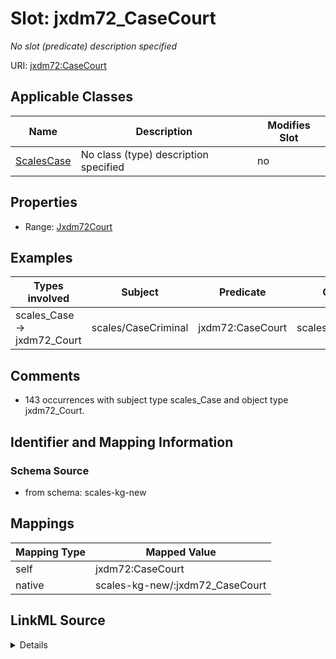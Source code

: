

# Slot: jxdm72_CaseCourt


_No slot (predicate) description specified_





URI: [jxdm72:CaseCourt](http://release.niem.gov/niem/domains/jxdm/7.2/#CaseCourt)



<!-- no inheritance hierarchy -->





## Applicable Classes

| Name | Description | Modifies Slot |
| --- | --- | --- |
| [ScalesCase](../classes/ScalesCase.md) | No class (type) description specified |  no  |







## Properties

* Range: [Jxdm72Court](../classes/Jxdm72Court.md)






## Examples

| Types involved | Subject | Predicate | Object |
| --- | --- | --- | --- |
| scales_Case → jxdm72_Court | scales/CaseCriminal | jxdm72:CaseCourt | scales/Court/wyd |


## Comments

* 143 occurrences with subject type scales_Case and object type jxdm72_Court.

## Identifier and Mapping Information







### Schema Source


* from schema: scales-kg-new




## Mappings

| Mapping Type | Mapped Value |
| ---  | ---  |
| self | jxdm72:CaseCourt |
| native | scales-kg-new/:jxdm72_CaseCourt |




## LinkML Source

<details>
```yaml
name: jxdm72_CaseCourt
description: No slot (predicate) description specified
comments:
- 143 occurrences with subject type scales_Case and object type jxdm72_Court.
examples:
- description: scales_Case → jxdm72_Court
  object:
    example_object: scales/Court/wyd
    example_object_type: jxdm72_Court
    example_predicate: jxdm72:CaseCourt
    example_subject: scales/CaseCriminal
    example_subject_type: scales_Case
from_schema: scales-kg-new
rank: 1000
slot_uri: jxdm72:CaseCourt
alias: jxdm72_CaseCourt
domain_of:
- scales_Case
range: jxdm72_Court

```
</details>